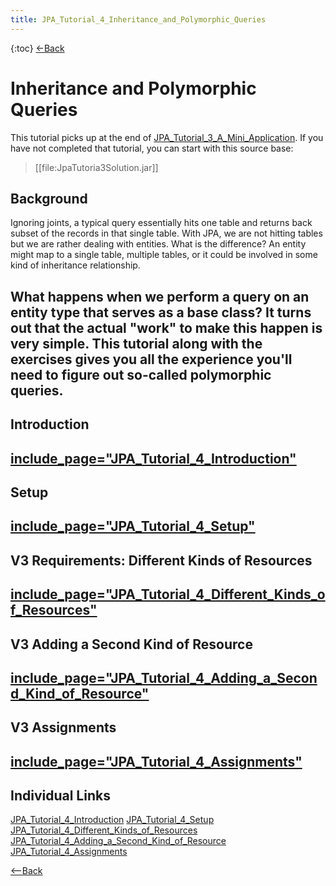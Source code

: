 ```yaml
---
title: JPA_Tutorial_4_Inheritance_and_Polymorphic_Queries
---
```

{:toc}
[<-Back](EJB_3_and_Java_Persistence_API)
# Inheritance and Polymorphic Queries
This tutorial picks up at the end of [JPA_Tutorial_3_A_Mini_Application](JPA_Tutorial_3_A_Mini_Application). If you have not completed that tutorial, you can start with this source base: 
> [[file:JpaTutoria3Solution.jar]]

## Background
Ignoring joints, a typical query essentially hits one table and returns back subset of the records in that single table. With JPA, we are not hitting tables but we are rather dealing with entities. What is the difference? An entity might map to a single table, multiple tables, or it could be involved in some kind of inheritance relationship.

What happens when we perform a query on an entity type that serves as a base class? It turns out that the actual "work" to make this happen is very simple. This tutorial along with the exercises gives you all the experience you'll need to figure out so-called polymorphic queries.
----
## Introduction
[include_page="JPA_Tutorial_4_Introduction"](include_page="JPA_Tutorial_4_Introduction")
----
## Setup
[include_page="JPA_Tutorial_4_Setup"](include_page="JPA_Tutorial_4_Setup")
----
## V3 Requirements: Different Kinds of Resources
[include_page="JPA_Tutorial_4_Different_Kinds_of_Resources"](include_page="JPA_Tutorial_4_Different_Kinds_of_Resources")
----
## V3 Adding a Second Kind of Resource
[include_page="JPA_Tutorial_4_Adding_a_Second_Kind_of_Resource"](include_page="JPA_Tutorial_4_Adding_a_Second_Kind_of_Resource")
----
## V3 Assignments
[include_page="JPA_Tutorial_4_Assignments"](include_page="JPA_Tutorial_4_Assignments")
----
## Individual Links
[JPA_Tutorial_4_Introduction](JPA_Tutorial_4_Introduction)
[JPA_Tutorial_4_Setup](JPA_Tutorial_4_Setup)
[JPA_Tutorial_4_Different_Kinds_of_Resources](JPA_Tutorial_4_Different_Kinds_of_Resources)   
[JPA_Tutorial_4_Adding_a_Second_Kind_of_Resource](JPA_Tutorial_4_Adding_a_Second_Kind_of_Resource)   
[JPA_Tutorial_4_Assignments](JPA_Tutorial_4_Assignments)

[<--Back](EJB_3_and_Java_Persistence_API)
